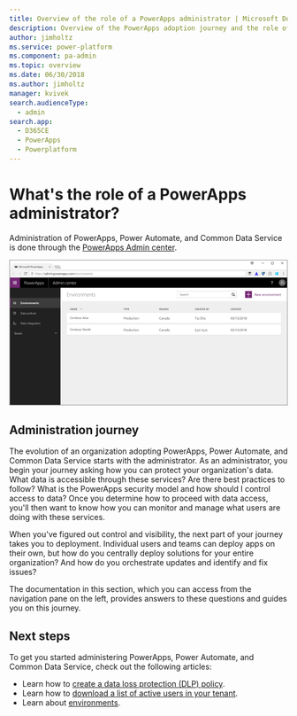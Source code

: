 ```yaml
---
title: Overview of the role of a PowerApps administrator | Microsoft Docs
description: Overview of the PowerApps adoption journey and the role of a PowerApps administrator
author: jimholtz
ms.service: power-platform
ms.component: pa-admin
ms.topic: overview
ms.date: 06/30/2018
ms.author: jimholtz
manager: kvivek
search.audienceType: 
  - admin
search.app: 
  - D365CE
  - PowerApps
  - Powerplatform
---
```


# What's the role of a PowerApps administrator?
Administration of PowerApps, Power Automate, and Common Data Service is done through the [PowerApps Admin center](https://admin.powerapps.com).

![Screenshot of the PowerApps Admin center.](./media/index/admin-center.png)

## Administration journey
The evolution of an organization adopting PowerApps, Power Automate, and Common Data Service starts with the administrator. As an administrator, you begin your journey asking how you can protect your organization's data. What data is accessible through these services? Are there best practices to follow? What is the PowerApps security model and how should I control access to data? Once you determine how to proceed with data access, you'll then want to know how you can monitor and manage what users are doing with these services.

When you've figured out control and visibility, the next part of your journey takes you to deployment. Individual users and teams can deploy apps on their own, but how do you centrally deploy solutions for your entire organization? And how do you orchestrate updates and identify and fix issues?

The documentation in this section, which you can access from the navigation pane on the left, provides answers to these questions and guides you on this journey.

## Next steps
To get you started administering PowerApps, Power Automate, and Common Data Service, check out the following articles:
* Learn how to [create a data loss protection (DLP) policy](create-dlp-policy.md).
* Learn how to [download a list of active users in your tenant](admin-view-user-licenses.md).
* Learn about [environments](environments-overview.md).
